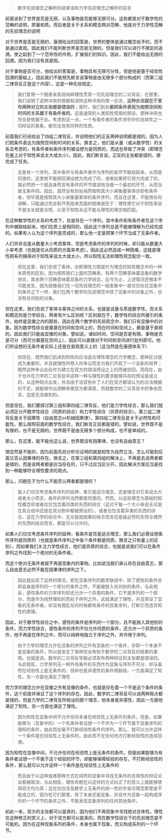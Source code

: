 <blockquote>数学先验理念之解析的结束语和力学先验理念之解析的前言</blockquote><p>前面谈到了世界是否是无限，以及事物是否能够无限可分。这些都是对于数学性的范畴的说明，即量和质。而后者是关于关系和模态两对范畴，他是对于力学性范畴的先验理念的说明</p><p>对于世界是否是无限的，康德给出的回答是，世界的整体是通过概念给予的，而不是通过直观。因此我们不能判断世界是否是无限的，但是我们可以进行不限定的追溯。使之起到了一个范导性的作用，扩展我们的知识。因此，我们不能给出无限的回溯，因为我们没有其直观。</p><p>对于事物是否可分，他给出的答案是，事物具有无限可分性，但是他是基于经验性回溯的基础上，因此我们不能预先断言说事物是由无限多个部分构成的（而第二组二律背反正是这个内容），这是一种先验规定。</p><blockquote>我们曾用一个图表来表现纯粹理性贯穿一切先验理念的二论背反，在那里，我们说明了这种冲突的根据和消除这种冲突的惟一办法，<b>这种办法就在于宣布两种对立的主张都是错误的</b>；那时，我们到处<b>都把条件表现为按照空间和时间的关系属于有条件者的</b>。这是通常的人类知性惯用的预设，那种冲突也完全是依据于此。考虑到这一点，一个有条件者的条件序列中的总体性之一切辩证的表象，都完全具有同样的性质。</blockquote><p>前面我们已经给出了四组二律背反，并说明他们的正反两种说明都是错的。因为人们把条件表达为按照空间和时间的关系，换言之，他们是从量（或从数学性）的关系去考虑的，有条件者和条件序列被设想为是同质的，而这也导致了冲突（即理念在量上对于知性来说太大或太小）。因此，我们断言说，正反的主张都是错的，便完成了任务。</p><blockquote>总是有一个序列，其中条件与有条件者作为序列的各环节联结起来，从而是同类的，这里绝不能把回溯设想为完成了的，或者如果把它视为完成了的，就必然把一个就自身而言有条件的环节错误地当做一个最初的环节，从而当做无条件的。因此，虽然没有到处纯然按照其大小来衡量客体亦即有条件者，但毕竟是按照其大小来衡量客体的条件序列，而且在这里，不能用任何调解，只能通过完全斩开死结来克服的困难就在于：理性使它对于知性来说不是太长就是太短，以至于知性永远不能与理性的理念相匹配。</blockquote><p>在这种数学性的关系的考虑下，总是存在一个序列，其中条件和有条件者在这个序列中被联结起来，他们在质上是相同的，因此这个序列总是不能被理解为已经完成的。如果有人认为这个序列是完成的，那么他一定是把某个环节当成了无条件者。</p><p>人们并非总是从数量大小考虑客体，但是考虑条件的序列的时候，却只能从数量大小来考虑（也就是仅从同质的方面来考虑）。因此这必然造成一种困难，这就是理性把系列搞得对于知性来说太大或太小，所以知性无法和理性观念配合一致。</p><blockquote>但在这里，我们忽视了客体，亦即理性力图提升为理念的知性概念中的一种本质性的区别，因为按照我们上面的范畴表，有两个范畴意味着显象的数学综合，其余两个范畴意味着显象的力学综合。迄今为止，上述情况还根本不可能发生，因为就像我们在一切先验理念的一般表象中一直仅仅处在显象中的条件之下一样，我们在两个数学的先验理念中除了显象中的对象之外，也没有任何别的对象。</blockquote><p>但在这里，我们忽视了客体与客体之间的关系，也就是说量与质是数学性，而关系和模态则是力学综合。两者有什么区别呢？区别就在于，数学性的综合所援引的条件，始终是显像之内的那些，因此在两个数学的先验观念中，我们只有显像中的对象。因为数学性综合是奠基在时间和空间上的，而在时间和空间上，都是基于直观的。因此我们只能由显像的对象。譬如说，诸如时间、空间是否是有限，事物是否是可分（而可分奠基在空间上），因此可以直接对于时间和空间进行批判即可。他们所设想的无条件者实际上还是在直观意义上的（这当然是在康德体系下）</p><blockquote>但现在，既然我们前进到知性的应当适合理性理念的力学概念，那种区分就成为重要的，并且就理性所卷入的争讼而言为我们开启了一个全新的视界；既然这种争讼此前作为建立在双方的错误预设之上的而被驳回，而现在，由于也许在力学的二论背反中这样一种与理性的要求能够共存的预设是成立的，从这种观点出发，并且由于法官弥补了人们在双方都误认为的合法根据的不足，就能够作出调解来使双方都满意，而就数学的二论背反中的争执而言，这是无法做到的。</blockquote><p>但是现在，我们要探讨第三组和第四组二律背反，他们是力学性综合，那么我们就必须区分开数学性综合（同质的综合）和力学性综合（异质的综合）。第三组二律背反是关于因果性（自由意志or机械因果律），第四组二律背反是关于必然性和可能性。那么按照前面的数学性综合，我们断言正反都是错的。譬如说，世界既不是有限的，也不是无限的。世界既不是由无限多个部分构成，也不是单纯的。</p><p>那么，在这里，能不能也这么说，世界既没有因果律，也没有自由意志？</p><p>很显然是不能的，因为前面先验分析论证明的就是知性为自然立法，怎么可能到后面又否认因果律的存在。换言之，在第三组和第四组的解决上，不再是去说两者都是错的，而是说两者都是应当存在的，只不过应当区分开。因此解决方案应当是找到一种能够符合理性要求的观点。</p><p>那么，问题在于为什么不能否认两者都是错的？</p><blockquote>就人们仅仅考虑条件序列的延伸，看它是适合理念，还是理念对它来说太大或者太小而言，条件的序列当然都是同类的。然而，以这些理念为基础的知性概念却或者仅仅包含着同类的东西的综合（这对于每一个大小来说无论是在其合成中还是在其分割中都被预设的），或者也包含着异类的东西的综合，这在力学的综合中，无论是就因果的结合而言还是就必然的东西与偶然的东西的结合而言，都是可以允许的。</blockquote><p>如果人们仅仅考虑条件序列的延伸，看条件是否是适合理念，那么我们必需设想条件序列是同质的（也就是条件序列之中各个条件都是同质，换言之只有量上的区别）。而如果我们关注力学性综合，他们是异质的综合，也就是说我们可以在条件序列之外找到一个绝对的无条件者。</p><p>而这个绝对无条件者就不再是现象内的事物。比如说当我们承认存在自由意志，那么自由意志必然不能在因果律的序列之下。</p><blockquote>因此就出现了这样的情况，即在显象序列的数学联结中，除了感性的条件亦即自身是序列的一个部分的条件之外，不能被放入任何别的条件。与此相反，感性条件的力学序列却还允许一个异类的条件，它不是序列的一个部分，而是作为纯然理知的而处于序列之外，这就满足了理性，并且预设了显象的无条件者，却没有搅乱任何时候都有条件的显象序列，打断它而违背知性的原理。</blockquote><p>因此，对于数学性综合之中，感性的条件是序列的一个部分，且不能放入其他别的条件。而力学性综合，感性条件的序列不仅允许同质的条件，还允许一个异质的条件，他不再是在序列之中，而可以纯粹地独立于序列之外，并作用于序列。</p><blockquote>由于力学的理念允许在显象的序列之外有显象的一个条件，亦即一个本身不是显象的条件，所以就发生了某种完全有别于数学的二论背反的结果的事情。也就是说，数学的二论背反导致必须宣布两种辩证的主张都是错误的。与此相反，力学序列无一例外有条件的东西作为显象与序列不可分，却与虽然在经验性上是无条件的、但却也是非感性的条件相联结，一方面满足了知性，另一方面也满足了理性</blockquote><p>而力学的理念允许在显像之外有显像的条件，也就是存在着一个不是这个条件的条件，这个前提并保证了这个序列的存在。因此，数学的二律背反可以说两种观点都是错的，但是力学的二律背反所假设的那个理念，他本身是非感性，因此一方面他满足了知性，另一方面也满足了理性。</p><blockquote>因为知性在显象中间不允许任何本身在经验性上无条件的条件。但是，如果能够为（显象中的）一个有条件者设想一个不作为一个环节属于显象序列的理知的条件，由此而丝毫不打断经验性条件的序列，那么，就可以允许这样一个条件是在经验性上无条件的，由此而不在任何地方打断经验性的连续回溯。</blockquote><p>因为知性在显像中间，不允许任何在经验性上是无条件的条件。但是如果能够为有条件者设想一个不属于这个经验的环节，却能够保障经验的存在，不打断经验性的条件，那么就可以允许这样一个条件是在经验性上无条件的</p><blockquote>而且由于以这种或者那种方式在纯然的显象中寻找无条件的总体性的辩证论证都被取消，与此相反，理性命题在以这样的方式纠正了的意义上就能够使得双方均为真；这在仅仅涉及数学上无条件的统一性的宇宙论理念那里是不能成立的，因为在它们那里，除了本身还是显象、并且作为显象一起构成序列的一个环节的条件之外，不能发现显象序列的任何其他条件。</blockquote><p>如此一来，双方的主张都可以是真的，因为他们不再现象中寻找绝对总体性。理性在这种修正的意义上，对于双方都可以是真的。而在数学性综合下的先验理念是不可能的。因为在这种现象系列的条件，本身也属于现象，而又构成系列的一个环节。</p>